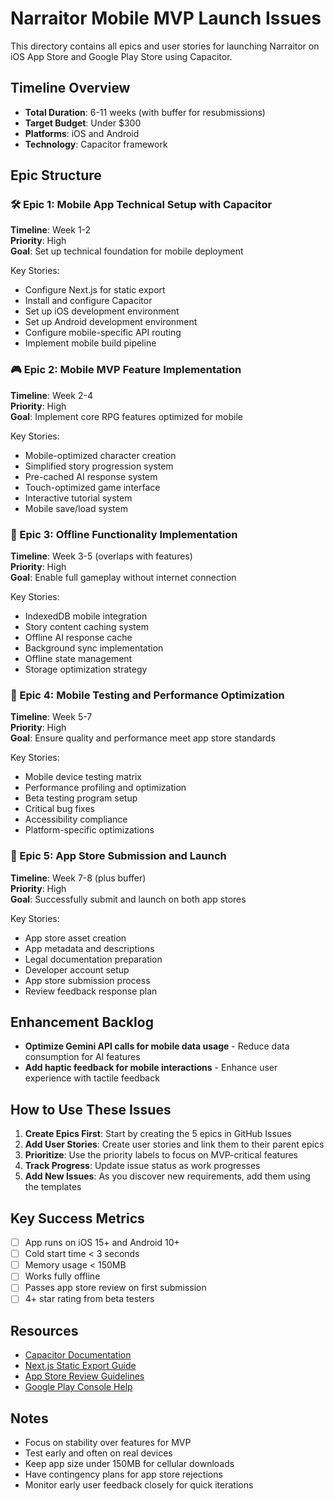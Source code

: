 # Narraitor Mobile MVP Launch Issues

This directory contains all epics and user stories for launching Narraitor on iOS App Store and Google Play Store using Capacitor.

## Timeline Overview

- **Total Duration**: 6-11 weeks (with buffer for resubmissions)
- **Target Budget**: Under $300
- **Platforms**: iOS and Android
- **Technology**: Capacitor framework

## Epic Structure

### 🛠 Epic 1: Mobile App Technical Setup with Capacitor
**Timeline**: Week 1-2  
**Priority**: High  
**Goal**: Set up technical foundation for mobile deployment

Key Stories:
- Configure Next.js for static export
- Install and configure Capacitor
- Set up iOS development environment
- Set up Android development environment
- Configure mobile-specific API routing
- Implement mobile build pipeline

### 🎮 Epic 2: Mobile MVP Feature Implementation  
**Timeline**: Week 2-4  
**Priority**: High  
**Goal**: Implement core RPG features optimized for mobile

Key Stories:
- Mobile-optimized character creation
- Simplified story progression system
- Pre-cached AI response system
- Touch-optimized game interface
- Interactive tutorial system
- Mobile save/load system

### 📴 Epic 3: Offline Functionality Implementation
**Timeline**: Week 3-5 (overlaps with features)  
**Priority**: High  
**Goal**: Enable full gameplay without internet connection

Key Stories:
- IndexedDB mobile integration
- Story content caching system
- Offline AI response cache
- Background sync implementation
- Offline state management
- Storage optimization strategy

### 🧪 Epic 4: Mobile Testing and Performance Optimization
**Timeline**: Week 5-7  
**Priority**: High  
**Goal**: Ensure quality and performance meet app store standards

Key Stories:
- Mobile device testing matrix
- Performance profiling and optimization
- Beta testing program setup
- Critical bug fixes
- Accessibility compliance
- Platform-specific optimizations

### 🚀 Epic 5: App Store Submission and Launch
**Timeline**: Week 7-8 (plus buffer)  
**Priority**: High  
**Goal**: Successfully submit and launch on both app stores

Key Stories:
- App store asset creation
- App metadata and descriptions
- Legal documentation preparation
- Developer account setup
- App store submission process
- Review feedback response plan

## Enhancement Backlog

- **Optimize Gemini API calls for mobile data usage** - Reduce data consumption for AI features
- **Add haptic feedback for mobile interactions** - Enhance user experience with tactile feedback

## How to Use These Issues

1. **Create Epics First**: Start by creating the 5 epics in GitHub Issues
2. **Add User Stories**: Create user stories and link them to their parent epics
3. **Prioritize**: Use the priority labels to focus on MVP-critical features
4. **Track Progress**: Update issue status as work progresses
5. **Add New Issues**: As you discover new requirements, add them using the templates

## Key Success Metrics

- [ ] App runs on iOS 15+ and Android 10+
- [ ] Cold start time < 3 seconds
- [ ] Memory usage < 150MB
- [ ] Works fully offline
- [ ] Passes app store review on first submission
- [ ] 4+ star rating from beta testers

## Resources

- [Capacitor Documentation](https://capacitorjs.com/docs)
- [Next.js Static Export Guide](https://nextjs.org/docs/app/building-your-application/deploying/static-exports)
- [App Store Review Guidelines](https://developer.apple.com/app-store/review/guidelines/)
- [Google Play Console Help](https://support.google.com/googleplay/android-developer)

## Notes

- Focus on stability over features for MVP
- Test early and often on real devices
- Keep app size under 150MB for cellular downloads
- Have contingency plans for app store rejections
- Monitor early user feedback closely for quick iterations
